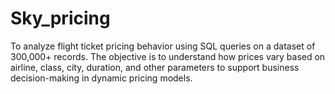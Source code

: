 # Sky_pricing
 To analyze flight ticket pricing behavior using SQL queries on a dataset of 300,000+ records. The objective is  to understand how prices vary based on airline, class, city, duration, and other parameters to support  business decision-making in dynamic pricing models.
